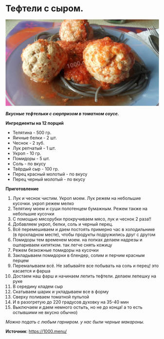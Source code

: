 # Тефтели с сыром.

![Тефтели с сыром](/images/Kulinar/Second/tefteli-s-syrom.jpg 'Тефтели с сыром')

_**Вкусные тефтельки с сюрпризом в томатном соусе.**_

**Ингредиенты на 12 порций**

- Телятина - 500 гр.
- Яичные белки - 2 шт.
- Чеснок - 2 зуб.
- Лук репчатый - 1 шт.
- Укроп - 10 гр.
- Помидоры - 5 шт.
- Соль - по вкусу
- Твёрдый сыр - 100 гр.
- Перец красный молотый - по вкусу
- Перец черный молотый - по вкусу

**Приготовление**

1. Лук и чеснок чистим. Укроп моем. Лук режем на небольшие кусочки. укроп режем мелко
2. Телятину моем и суши полотенцем бумажным. Режем также на небольшие кусочки
3. С помощью мясорубки прокручиваем мясо, лук и чеснок 2 раза!!
4. Добавляем укроп, белки, соль и черный перец.
5. Всё перемешиваем и даем постоять примерно час в холодильнике (в прохладном месте), чтобы продукты подружились друг с другом
6. Помидоры тем временем моем. на попках делаем надрезы и ошпариваем кипятком. так легче снять кожицу
7. Режем безкожные помидоры на кусочки
8. Закладываем помидорки в блендер, солим и перчим красным перцем
9. Перемалываем всё. Не забывайте все побывать на соль и перец! это касается и фарша
10. Достаем наш фарш и начинаем лепить тефтели. делаем лепешку на руке
11. В середину кладем сыр
12. Скатываем шарик и укладываем все в форму
13. Сверху поливаем томатной пульпой
14. И в разогретую до 220 градусов духовку на 35-40 мин
15. Выключаем и даем немного остыть, но не до конца! а то есть остывшими не вкусно обычно)

_Можно подать с любым гарниром. у нас были черные макароны._

**Источник**: https://1000.menu/

